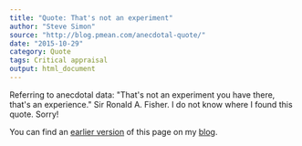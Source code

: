 ```yaml
---
title: "Quote: That's not an experiment"
author: "Steve Simon"
source: "http://blog.pmean.com/anecdotal-quote/"
date: "2015-10-29"
category: Quote
tags: Critical appraisal
output: html_document
---
```


Referring to anecdotal data: "That's not an experiment you have there, that's an experience." Sir Ronald A. Fisher. I do not know where I found this quote. Sorry!

<!---more--->

You can find an [earlier version][sim1] of this page on my [blog][sim2].

[sim1]: http://blog.pmean.com/anecdotal-quote/
[sim2]: http://blog.pmean.com

